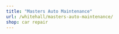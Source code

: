 ```yaml
---
title: "Masters Auto Maintenance"
url: /whitehall/masters-auto-maintenance/
shop: car repair
---
```

